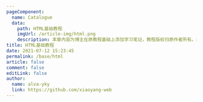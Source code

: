 ```yaml
---
pageComponent:
  name: Catalogue
  data:
    path: HTML基础教程
    imgUrl: /article-img/html.png
    description: 本章内容为博主在原教程基础上添加学习笔记，教程版权归原作者所有。来源：<a href='https://www.runoob.com/html/' target='_blank'>html教程</a>
title: HTML基础教程
date: 2021-07-12 15:23:45
permalink: /base/html
article: false
comment: false
editLink: false
author:
  name: alva-yky
  link: https://github.com/xiaoyang-web
---
```

